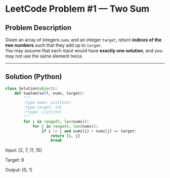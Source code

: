# LeetCode Problem #1 — Two Sum

## Problem Description
Given an array of integers `nums` and an integer `target`, return **indices of the two numbers** such that they add up to `target`.  
You may assume that each input would have **exactly one solution**, and you may not use the same element twice.

---

## Solution (Python)

```python
class Solution(object):
    def twoSum(self, nums, target):
        """
        :type nums: List[int]
        :type target: int
        :rtype: List[int]
        """
        for i in range(0, len(nums)):
            for j in range(0, len(nums)):
                if i != j and nums[i] + nums[j] == target:
                    return [i, j]
                    break
```
Input: [2, 7, 11, 15]

Target: 9

Output: [0, 1]
